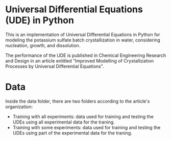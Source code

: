 # Universal Differential Equations (UDE) in Python

This is an implementation of Universal Differential Equations in Python for modeling the potassium sulfate batch crystallization in water, considering nucleation, growth, and dissolution.

The performance of the UDE is published in Chemical Engineering Research and Design in an article entitled "Improved Modelling of Crystallization Processes by Universal Differential Equations". 


# Data

Inside the data folder, there are two folders according to the article's organization:

- Training with all experiments: data used for training and testing the UDEs using all experimental data for the traning.
- Training with some experiments: data used for training and testing the UDEs using part of the experimental data for the traning.